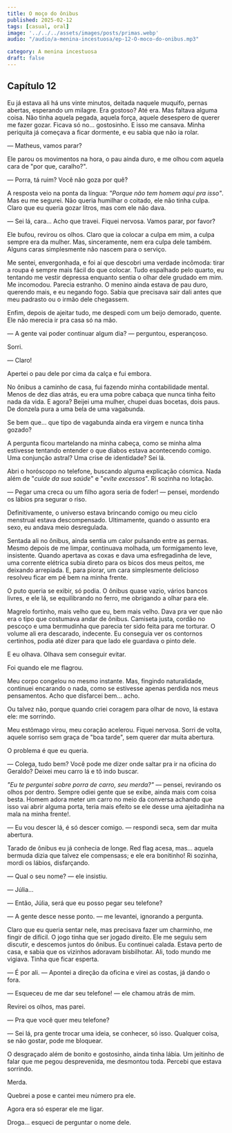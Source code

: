 ```yaml
---
title: O moço do ônibus
published: 2025-02-12
tags: [casual, oral]
image: '../../../assets/images/posts/primas.webp'
audio: "/audio/a-menina-incestuosa/ep-12-O-moco-do-onibus.mp3"

category: A menina incestuosa
draft: false
---
```


## Capítulo 12

Eu já estava ali há uns vinte minutos, deitada naquele muquifo, pernas abertas, esperando um milagre. Era gostoso? Até era. Mas faltava alguma coisa. Não tinha aquela pegada, aquela força, aquele desespero de querer me fazer gozar. Ficava só no… gostosinho. E isso me cansava. Minha periquita já começava a ficar dormente, e eu sabia que não ia rolar.

— Matheus, vamos parar?

Ele parou os movimentos na hora, o pau ainda duro, e me olhou com aquela cara de "por que, caralho?".

— Porra, tá ruim? Você não goza por quê?

A resposta veio na ponta da língua: _"Porque não tem homem aqui pra isso"_. Mas eu me segurei. Não queria humilhar o coitado, ele não tinha culpa. Claro que eu queria gozar litros, mas com ele não dava.

— Sei lá, cara... Acho que travei. Fiquei nervosa. Vamos parar, por favor?

Ele bufou, revirou os olhos. Claro que ia colocar a culpa em mim, a culpa sempre era da mulher. Mas, sinceramente, nem era culpa dele também. Alguns caras simplesmente não nascem para o serviço.

Me sentei, envergonhada, e foi aí que descobri uma verdade incômoda: tirar a roupa é sempre mais fácil do que colocar. Tudo espalhado pelo quarto, eu tentando me vestir depressa enquanto sentia o olhar dele grudado em mim. Me incomodou. Parecia estranho. O menino ainda estava de pau duro, querendo mais, e eu negando fogo. Sabia que precisava sair dali antes que meu padrasto ou o irmão dele chegassem.

Enfim, depois de ajeitar tudo, me despedi com um beijo demorado, quente. Ele não merecia ir pra casa só na mão.

— A gente vai poder continuar algum dia? — perguntou, esperançoso.

Sorri.

— Claro!

Apertei o pau dele por cima da calça e fui embora.

No ônibus a caminho de casa, fui fazendo minha contabilidade mental. Menos de dez dias atrás, eu era uma pobre cabaça que nunca tinha feito nada da vida. E agora? Beijei uma mulher, chupei duas bocetas, dois paus. De donzela pura a uma bela de uma vagabunda.

Se bem que… que tipo de vagabunda ainda era virgem e nunca tinha gozado?

A pergunta ficou martelando na minha cabeça, como se minha alma estivesse tentando entender o que diabos estava acontecendo comigo. Uma conjunção astral? Uma crise de identidade? Sei lá.

Abri o horóscopo no telefone, buscando alguma explicação cósmica. Nada além de "_cuide da sua saúde_" e "_evite excessos_". Ri sozinha no lotação.

— Pegar uma creca ou um filho agora seria de foder! — pensei, mordendo os lábios pra segurar o riso.

Definitivamente, o universo estava brincando comigo ou meu ciclo menstrual estava descompensado. Ultimamente, quando o assunto era sexo, eu andava meio desregulada.

Sentada ali no ônibus, ainda sentia um calor pulsando entre as pernas. Mesmo depois de me limpar, continuava molhada, um formigamento leve, insistente. Quando apertava as coxas e dava uma esfregadinha de leve, uma corrente elétrica subia direto para os bicos dos meus peitos, me deixando arrepiada. E, para piorar, um cara simplesmente delicioso resolveu ficar em pé bem na minha frente.

O puto queria se exibir, só podia. O ônibus quase vazio, vários bancos livres, e ele lá, se equilibrando no ferro, me obrigando a olhar para ele.

Magrelo fortinho, mais velho que eu, bem mais velho. Dava pra ver que não era o tipo que costumava andar de ônibus. Camiseta justa, cordão no pescoço e uma bermudinha que parecia ter sido feita para me torturar. O volume ali era descarado, indecente. Eu conseguia ver os contornos certinhos, podia até dizer para que lado ele guardava o pinto dele.

E eu olhava. Olhava sem conseguir evitar.

Foi quando ele me flagrou.

Meu corpo congelou no mesmo instante. Mas, fingindo naturalidade, continuei encarando o nada, como se estivesse apenas perdida nos meus pensamentos. Acho que disfarcei bem… acho.

Ou talvez não, porque quando criei coragem para olhar de novo, lá estava ele: me sorrindo.

Meu estômago virou, meu coração acelerou. Fiquei nervosa. Sorri de volta, aquele sorriso sem graça de "boa tarde", sem querer dar muita abertura.

O problema é que eu queria.

— Colega, tudo bem? Você pode me dizer onde saltar pra ir na oficina do Geraldo? Deixei meu carro lá e tô indo buscar.

_"Eu te perguntei sobre porra de carro, seu merda?"_ — pensei, revirando os olhos por dentro. Sempre odiei gente que se exibe, ainda mais com coisa besta. Homem adora meter um carro no meio da conversa achando que isso vai abrir alguma porta, teria mais efeito se ele desse uma ajeitadinha na mala na minha frente!.

— Eu vou descer lá, é só descer comigo. — respondi seca, sem dar muita abertura.

Tarado de ônibus eu já conhecia de longe. Red flag acesa, mas… aquela bermuda dizia que talvez ele compensass; e ele era bonitinho! Ri sozinha, mordi os lábios, disfarçando.

— Qual o seu nome? — ele insistiu.

— Júlia…

— Então, Júlia, será que eu posso pegar seu telefone?

— A gente desce nesse ponto. — me levantei, ignorando a pergunta.

Claro que eu queria sentar nele, mas precisava fazer um charminho, me fingir de difícil. O jogo tinha que ser jogado direito. Ele me seguiu sem discutir, e descemos juntos do ônibus. Eu continuei calada. Estava perto de casa, e sabia que os vizinhos adoravam bisbilhotar. Ali, todo mundo me vigiava. Tinha que ficar esperta.

— É por ali. — Apontei a direção da oficina e virei as costas, já dando o fora.

— Esqueceu de me dar seu telefone! — ele chamou atrás de mim.

Revirei os olhos, mas parei.

— Pra que você quer meu telefone?

— Sei lá, pra gente trocar uma ideia, se conhecer, só isso. Qualquer coisa, se não gostar, pode me bloquear.

O desgraçado além de bonito e gostosinho, ainda tinha lábia. Um jeitinho de falar que me pegou desprevenida, me desmontou toda. Percebi que estava sorrindo.

Merda.

Quebrei a pose e cantei meu número pra ele.

Agora era só esperar ele me ligar.

Droga… esqueci de perguntar o nome dele.